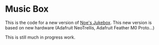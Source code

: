 # Music Box
This is the code for a new version of [Noe's Jukebox](https://interactingobjects.com/?cat=104).
This new version is based on new hardware (Adafruit NeoTrellis, Adafruit Feather M0 Proto...)

This is still much in progress work.